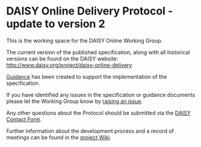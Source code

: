 DAISY Online Delivery Protocol - update to version 2
====================

This is the working space for the DAISY Online Working Group.

The current version of the published specification, along with all historical versions can be found on the DAISY website: http://www.daisy.org/project/daisy-online-delivery

[Guidance](http://www.daisy.org/projects/daisy-online-delivery/2-0/Guidance.html) has been created to support the implementation of the specification.

If you have identified any issues in the specification or guidance documents please let the Working Group know by [raising an issue](https://github.com/daisy/DAISY-Online-Refresh/issues).

Any other questions about the Protocol should be submitted via the [DAISY Contact Form](http://www.daisy.org/contact).

Further information about the development process and a record of meetings can be found in the [project Wiki](https://github.com/daisy/DAISY-Online-Refresh/wiki).
